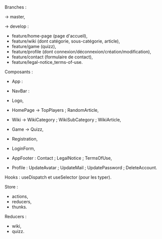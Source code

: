 Branches :

-> master,

-> develop :
- feature/home-page (page d'accueil),
- feature/wiki (dont catégorie, sous-catégorie, article),
- feature/game (quizz),
- feature/profile (dont connexion/déconnexion/création/modification),
- feature/contact (formulaire de contact),
- feature/legal-notice_terms-of-use.



Composants :

- App :
- NavBar :
- Logo,
- HomePage -> TopPlayers ; RandomArticle,
- Wiki -> WikiCategory ; WikiSubCategory ; WikiArticle,
- Game -> Quizz,
- Registration,
- LoginForm,
  
- AppFooter : Contact ; LegalNotice ; TermsOfUse,
  
- Profile : UpdateAvatar ; UpdateMail ; UpdatePassword ; DeleteAccount.

Hooks : useDispatch et useSelector (pour les typer).

Store :
- actions,
- reducers,
- thunks.

Reducers :
- wiki,
- quizz.